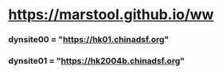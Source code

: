 # https://marstool.github.io/ww

### dynsite00 = "https://hk01.chinadsf.org"
### dynsite01 = "https://hk2004b.chinadsf.org"
